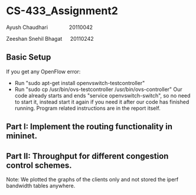 # CS-433_Assignment2

Ayush Chaudhari       &emsp; &emsp; &emsp; 20110042

Zeeshan Snehil Bhagat &emsp; 20110242
## Basic Setup
If you get any OpenFlow error:
* Run "sudo apt-get install openvswitch-testcontroller"
* Run "sudo cp /usr/bin/ovs-testcontroller /usr/bin/ovs-controller"
Our code already starts and ends "service openvswitch-switch", so no need to start it, instead start it again if you need it after our code has finished running.
Program related instructions are in the report itself.

## Part I: Implement the routing functionality in mininet.

## Part II: Throughput for different congestion control schemes.
Note: We plotted the graphs of the clients only and not stored the iperf bandwidth tables anywhere.
